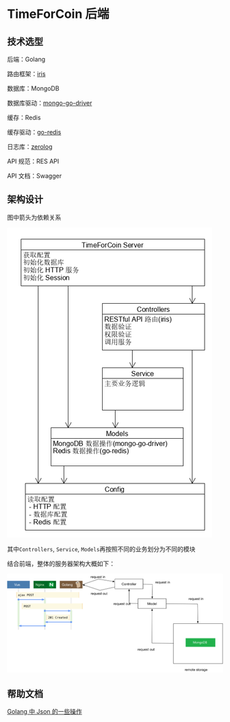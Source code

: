# TimeForCoin 后端

## 技术选型

后端：Golang

路由框架：[iris](https://github.com/kataras/iris)

数据库：MongoDB

数据库驱动：[mongo-go-driver](https://github.com/mongodb/mongo-go-driver/)

缓存：Redis

缓存驱动：[go-redis](https://github.com/go-redis/redis)

日志库：[zerolog](https://github.com/rs/zerolog)

API 规范：RES
API

API 文档：Swagger

## 架构设计

图中箭头为依赖关系

![1553527547945](back-end/1553527547945.png)

其中`Controllers`, `Service`, `Models`再按照不同的业务划分为不同的模块

结合前端，整体的服务器架构大概如下：

![ch6-08-frontend-backend](back-end/ch6-08-frontend-backend.png)

## 帮助文档

[Golang 中 Json 的一些操作](https://colobu.com/2017/06/21/json-tricks-in-Go/)
